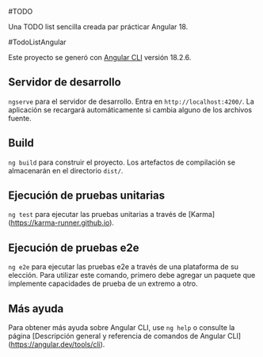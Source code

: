 #TODO

Una TODO list sencilla creada par prácticar Angular 18.

#TodoListAngular

Este proyecto se generó con [Angular CLI](https://github.com/angular/angular-cli) versión 18.2.6.

## Servidor de desarrollo

 `ngserve` para el servidor de desarrollo. Entra en `http://localhost:4200/`. La aplicación se recargará automáticamente si cambia alguno de los archivos fuente.

## Build
 `ng build` para construir el proyecto. Los artefactos de compilación se almacenarán en el directorio `dist/`.

## Ejecución de pruebas unitarias

 `ng test` para ejecutar las pruebas unitarias a través de [Karma] (https://karma-runner.github.io).

## Ejecución de pruebas e2e

`ng e2e` para ejecutar las pruebas e2e a través de una plataforma de su elección. Para utilizar este comando, primero debe agregar un paquete que implemente capacidades de prueba de un extremo a otro.

## Más ayuda

Para obtener más ayuda sobre Angular CLI, use `ng help` o consulte la página [Descripción general y referencia de comandos de Angular CLI] (https://angular.dev/tools/cli).
